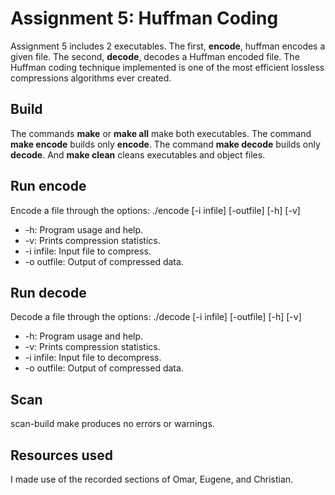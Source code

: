 # Assignment 5: Huffman Coding
Assignment 5 includes 2 executables. The first, **encode**, huffman encodes a given file. The second, **decode**, decodes a Huffman encoded file. The Huffman coding technique implemented is one of the most efficient lossless compressions algorithms ever created. 

## Build
The commands **make** or **make all** make both executables. The command **make encode** builds only **encode**. The command **make decode** builds only **decode**. And **make clean** cleans executables and object files.

## Run encode
Encode a file through the options: ./encode \[-i infile\] \[-outfile\] \[-h\] \[-v\]
* -h: Program usage and help.
* -v: Prints compression statistics.
* -i infile: Input file to compress.
* -o outfile: Output of compressed data.

## Run decode
Decode a file through the options: ./decode \[-i infile\] \[-outfile\] \[-h\] \[-v\]
* -h: Program usage and help.
* -v: Prints compression statistics.
* -i infile: Input file to decompress.
* -o outfile: Output of compressed data.

## Scan
scan-build make produces no errors or warnings.

## Resources used
I made use of the recorded sections of Omar, Eugene, and Christian. 
